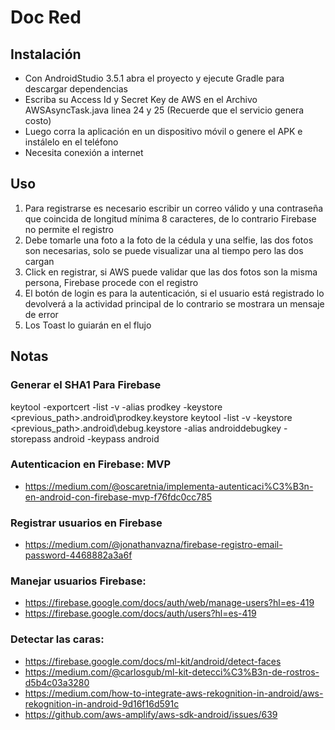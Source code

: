 # Doc Red 

## Instalación

* Con AndroidStudio 3.5.1 abra el proyecto y ejecute Gradle para descargar dependencias
* Escriba su Access Id y Secret Key de AWS en el Archivo AWSAsyncTask.java linea 24 y 25 (Recuerde que el servicio genera costo)
* Luego corra la aplicación en un dispositivo móvil o genere el APK e instálelo en el teléfono
* Necesita conexión a internet

## Uso

1. Para registrarse es necesario escribir un correo válido y una contraseña que coincida de longitud mínima 8 caracteres, de lo contrario Firebase no permite el registro
2. Debe tomarle una foto a la foto de la cédula y una selfie, las dos fotos son necesarias, solo se puede visualizar una al tiempo pero las dos cargan
3. Click en registrar, si AWS puede validar que las dos fotos son la misma persona, Firebase procede con el registro
4. El botón de login es para la autenticación, si el usuario está registrado lo devolverá a la actividad principal de lo contrario se mostrara un mensaje de error
5. Los Toast lo guiarán en el flujo


## Notas

### Generar el SHA1 Para Firebase

keytool -exportcert -list -v -alias prodkey -keystore <previous_path>\.android\prodkey.keystore
keytool -list -v -keystore <previous_path>\.android\debug.keystore -alias androiddebugkey -storepass android -keypass android

### Autenticacion en Firebase: MVP
* https://medium.com/@oscaretnia/implementa-autenticaci%C3%B3n-en-android-con-firebase-mvp-f76fdc0cc785

### Registrar usuarios en Firebase
* https://medium.com/@jonathanvazna/firebase-registro-email-password-4468882a3a6f

### Manejar usuarios Firebase:
* https://firebase.google.com/docs/auth/web/manage-users?hl=es-419
* https://firebase.google.com/docs/auth/users?hl=es-419

### Detectar las caras:
* https://firebase.google.com/docs/ml-kit/android/detect-faces
* https://medium.com/@carlosgub/ml-kit-detecci%C3%B3n-de-rostros-d5b4c03a3280
* https://medium.com/how-to-integrate-aws-rekognition-in-android/aws-rekognition-in-android-9d16f16d591c
* https://github.com/aws-amplify/aws-sdk-android/issues/639

